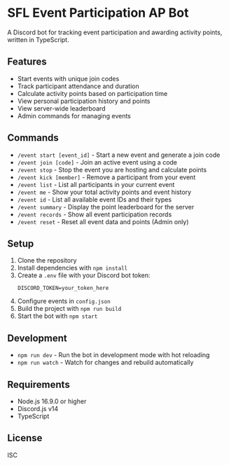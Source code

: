# SFL Event Participation AP Bot

A Discord bot for tracking event participation and awarding activity points, written in TypeScript.

## Features

- Start events with unique join codes
- Track participant attendance and duration
- Calculate activity points based on participation time
- View personal participation history and points
- View server-wide leaderboard
- Admin commands for managing events

## Commands

- `/event start [event_id]` - Start a new event and generate a join code
- `/event join [code]` - Join an active event using a code
- `/event stop` - Stop the event you are hosting and calculate points
- `/event kick [member]` - Remove a participant from your event
- `/event list` - List all participants in your current event
- `/event me` - Show your total activity points and event history
- `/event id` - List all available event IDs and their types
- `/event summary` - Display the point leaderboard for the server
- `/event records` - Show all event participation records
- `/event reset` - Reset all event data and points (Admin only)

## Setup

1. Clone the repository
2. Install dependencies with `npm install`
3. Create a `.env` file with your Discord bot token:
   ```
   DISCORD_TOKEN=your_token_here
   ```
4. Configure events in `config.json`
5. Build the project with `npm run build`
6. Start the bot with `npm start`

## Development

- `npm run dev` - Run the bot in development mode with hot reloading
- `npm run watch` - Watch for changes and rebuild automatically

## Requirements

- Node.js 16.9.0 or higher
- Discord.js v14
- TypeScript

## License

ISC